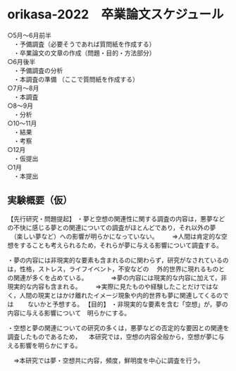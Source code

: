 # orikasa-2022　卒業論文スケジュール

○5月～6月前半  
　・予備調査（必要そうであれば質問紙を作成する）  
　・卒業論文の文章の作成（問題・目的・方法部分）  
○6月後半  
　・予備調査の分析  
　・本調査の準備 （ここで質問紙を作成する）  
○7月～8月  
　・本調査  
○8～9月  
　・分析  
○10～11月  
　・結果  
　・考察  
○12月  
　・仮提出  
○1月  
　・本提出  


## 実験概要（仮）

【先行研究・問題提起】
・夢と空想の関連性に関する調査の内容は，悪夢などの不快に感じる夢との関連についての調査がほとんどであり，それ以外の夢
　（楽しい夢など）への影響が明らかになっていない。
　　⇒人間は肯定的な空想をすることも考えられるため，それらが夢に与える影響について調査する。
 
・夢の内容には非現実的な要素も含まれるのに関わらず，研究がなされているのは，性格，ストレス，ライフイベント，不安などの
　外的世界に現れるものとの関連が多くを占めている。　　
　　⇒夢の内容には現実的な内容に加えて，非現実的な内容も含まれる。
　　⇒実際に見たものや経験したことだけではなく，人間の現実とはかけ離れたイメージ現象や内的世界も夢に関連してくるのでは
  　　ないかと予想する。
 【目的】
・非現実的な要素を含む「空想」が，夢の内容に与える影響について　明らかにする。

・空想と夢の関連についての研究の多くは，悪夢などの否定的な要因との関連を調査したものであるため，
　本研究では，空想の内容全般から，空想が夢に与える影響を明らかにする。

　⇒本研究では夢・空想共に内容，頻度，鮮明度を中心に調査を行う。



